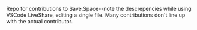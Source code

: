 Repo for contributions to Save.Space--note the descrepencies while using VSCode LiveShare, editing a single file. Many contributions don't line up with the actual contributor.
